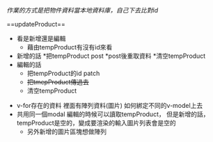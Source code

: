 *作業的方式是把物件資料當本地資料庫，自己下去比對id*

==updateProduct==
 * 看是新增還是編輯
     * 藉由tempProduct有沒有id來看
 * 新增的話
    *把tempProduct post
    *post後重取資料
    *清空tempProduct
 * 編輯的話
    *  把tempProduct的id patch
    * ~~把tmepProduct傳過去~~
    * 清空tempProduct
 


 <!-- ======遇到的困難點=================== -->

* v-for存在的資料 裡面有陣列資料(圖片) 如何綁定不同的v-model上去
* 共用同一個modal 編輯的時候可以讀取tempProduct，
    但是新增的話，tempProduct是空的，變成要渲染的輸入圖片列表會是空的
    * 另外新增的圖片區塊想做陣列